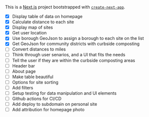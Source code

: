 This is a [Next.js](https://nextjs.org/) project bootstrapped with [`create-next-app`](https://github.com/vercel/next.js/tree/canary/packages/create-next-app).

- [x] Display table of data on homepage
- [x] Calculate distance to each site
- [x] Display map of sites
- [x] Get user location
- [x] Use borough GeoJson to assign a borough to each site on the list
- [x] Get GeoJson for community districts with curbside composting
- [ ] Convert distances to miles 
- [ ] Think through user senarios, and a UI that fits the needs 
- [ ] Tell the user if they are within the curbside composting areas
- [ ] Header bar
- [ ] About page
- [ ] Make table beautiful 
- [ ] Options for site sorting
- [ ] Add filters
- [ ] Setup testing for data manipulation and UI elements
- [ ] Github actions for CI/CD
- [ ] Add deploy to subdomain on personal site
- [ ] Add attribution for homepage photo
